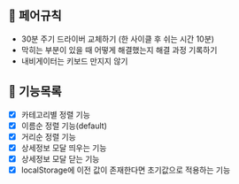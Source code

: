 ## 🫠 페어규칙

- 30분 주기 드라이버 교체하기 (한 사이클 후 쉬는 시간 10분)
- 막히는 부분이 있을 때 어떻게 해결했는지 해결 과정 기록하기
- 내비게이터는 키보드 만지지 않기

## 🐾 기능목록

- [x] 카테고리별 정렬 기능
- [x] 이름순 정렬 기능(default)
- [x] 거리순 정렬 기능
- [x] 상세정보 모달 띄우는 기능
- [x] 상세정보 모달 닫는 기능
- [x] localStorage에 이전 값이 존재한다면 초기값으로 적용하는 기능
